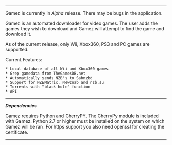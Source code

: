 <hr />

Gamez is currently in *Alpha* release. There may be bugs in the application.

Gamez is an automated downloader for video games. The user adds the games they wish to download and Gamez will attempt to find the game and download it.

As of the current release, only Wii, Xbox360, PS3 and PC games are supported. 

Current Features:

    * Local database of all Wii and Xbox360 games
    * Grep gamedata from TheGamesDB.net
    * Automatically sends NZB's to Sabnzbd
    * Support for NZBMatrix, Newznab and nzb.su
    * Torrents with "black hole" function
    * API

<hr />

***Dependencies***

Gamez requires Python and CherryPY. The CherryPy module is included with Gamez. Python 2.7 or higher must be installed on the system on which Gamez will be ran.
For https support you also need openssl for creating the certificate.

<hr />
